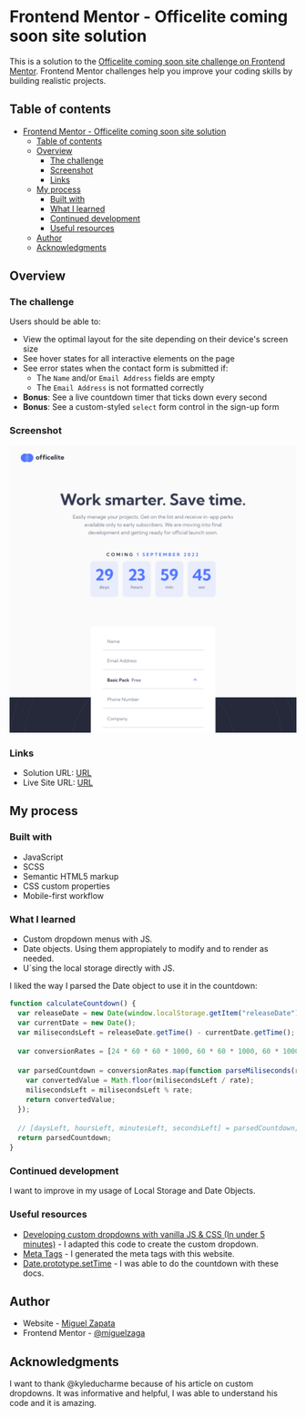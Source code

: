 # Frontend Mentor - Officelite coming soon site solution

This is a solution to the [Officelite coming soon site challenge on Frontend Mentor](https://www.frontendmentor.io/challenges/officelite-coming-soon-site-M4DIPNz8g). Frontend Mentor challenges help you improve your coding skills by building realistic projects.

## Table of contents

- [Frontend Mentor - Officelite coming soon site solution](#frontend-mentor---officelite-coming-soon-site-solution)
  - [Table of contents](#table-of-contents)
  - [Overview](#overview)
    - [The challenge](#the-challenge)
    - [Screenshot](#screenshot)
    - [Links](#links)
  - [My process](#my-process)
    - [Built with](#built-with)
    - [What I learned](#what-i-learned)
    - [Continued development](#continued-development)
    - [Useful resources](#useful-resources)
  - [Author](#author)
  - [Acknowledgments](#acknowledgments)

## Overview

### The challenge

Users should be able to:

- View the optimal layout for the site depending on their device's screen size
- See hover states for all interactive elements on the page
- See error states when the contact form is submitted if:
  - The `Name` and/or `Email Address` fields are empty
  - The `Email Address` is not formatted correctly
- **Bonus**: See a live countdown timer that ticks down every second
- **Bonus**: See a custom-styled `select` form control in the sign-up form

### Screenshot

![](./screenshot.jpg)

### Links

- Solution URL: [URL](https://www.frontendmentor.io/solutions/officelite-coming-soon-site-with-scss-D8SnNOrIEy)
- Live Site URL: [URL](https://miguelzaga.github.io/officelite-coming-soon-site/)

## My process

### Built with

- JavaScript
- SCSS
- Semantic HTML5 markup
- CSS custom properties
- Mobile-first workflow

### What I learned

- Custom dropdown menus with JS.
- Date objects. Using them appropiately to modify and to render as needed.
- U`sing the local storage directly with JS.

I liked the way I parsed the Date object to use it in the countdown:

```js
function calculateCountdown() {
  var releaseDate = new Date(window.localStorage.getItem("releaseDate"));
  var currentDate = new Date();
  var milisecondsLeft = releaseDate.getTime() - currentDate.getTime();

  var conversionRates = [24 * 60 * 60 * 1000, 60 * 60 * 1000, 60 * 1000, 1000]; // miliseconds in [days, hours, minutes, seconds]

  var parsedCountdown = conversionRates.map(function parseMiliseconds(rate) {
    var convertedValue = Math.floor(milisecondsLeft / rate);
    milisecondsLeft = milisecondsLeft % rate;
    return convertedValue;
  });

  // [daysLeft, hoursLeft, minutesLeft, secondsLeft] = parsedCountdown;
  return parsedCountdown;
}
```

### Continued development

I want to improve in my usage of Local Storage and Date Objects.

### Useful resources

- [Developing custom dropdowns with vanilla JS & CSS (In under 5 minutes)](https://medium.com/@kyleducharme/developing-custom-dropdowns-with-vanilla-js-css-in-under-5-minutes-e94a953cee75) - I adapted this code to create the custom dropdown.
- [Meta Tags](https://metatags.io/) - I generated the meta tags with this website.
- [Date.prototype.setTime](https://developer.mozilla.org/en-US/docs/Web/JavaScript/Reference/Global_Objects/Date/setTime) - I was able to do the countdown with these docs.

## Author

- Website - [Miguel Zapata](https://miguezaga.online/)
- Frontend Mentor - [@miguelzaga](https://www.frontendmentor.io/profile/miguelzaga)

## Acknowledgments

I want to thank @kyleducharme because of his article on custom dropdowns. It was informative and helpful, I was able to understand his code and it is amazing.
